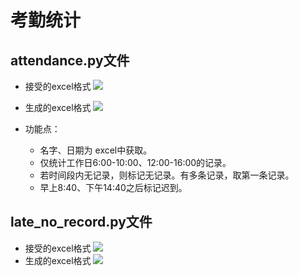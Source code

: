 # 考勤统计


## attendance.py文件
- 接受的excel格式
![](http://boboprivate.oss-cn-beijing.aliyuncs.com/18-9-16/76964940.jpg)
- 生成的excel格式
![](http://boboprivate.oss-cn-beijing.aliyuncs.com/18-9-16/24491946.jpg)

- 功能点：
    - 名字、日期为 excel中获取。
    - 仅统计工作日6:00-10:00、12:00-16:00的记录。
    - 若时间段内无记录，则标记无记录。有多条记录，取第一条记录。
    - 早上8:40、下午14:40之后标记迟到。


## late_no_record.py文件
- 接受的excel格式
![](http://boboprivate.oss-cn-beijing.aliyuncs.com/18-9-16/24491946.jpg)
- 生成的excel格式
![](http://boboprivate.oss-cn-beijing.aliyuncs.com/18-9-25/10249171.jpg)


